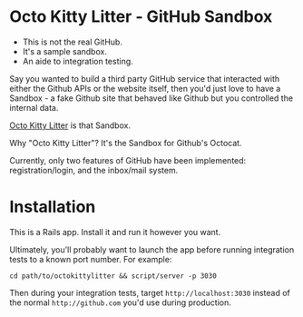# Octo Kitty Litter - GitHub Sandbox

* This is not the real GitHub. 
* It's a sample sandbox.
* An aide to integration testing.

Say you wanted to build a third party GitHub service that interacted
with either the Github APIs or the website itself, then you'd just
love to have a Sandbox - a fake Github site that behaved like Github
but you controlled the internal data.

[Octo Kitty Litter](http://github.com/drnic/octokittylitter) is that Sandbox.

Why "Octo Kitty Litter"? It's the Sandbox for Github's Octocat.

Currently, only two features of GitHub have been implemented: registration/login, and the
inbox/mail system.

# Installation

This is a Rails app. Install it and run it however you want.

Ultimately, you'll probably want to launch the app before running integration tests
to a known port number. For example:

    cd path/to/octokittylitter && script/server -p 3030

Then during your integration tests, target `http://localhost:3030` instead of the normal `http://github.com`
you'd use during production.